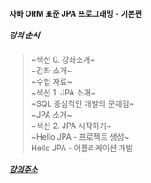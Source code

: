 #### 자바 ORM 표준 JPA 프로그래밍 - 기본편

##### 강의 순서

> ~색션 0. 강좌소개~  
> ~강좌 소개~  
> ~수업 자료~  
> ~색션 1. JPA 소개~  
> ~SQL 중심적인 개발의 문제점~  
> ~JPA 소개~  
> ~색션 2. JPA 시작하기~  
> ~Hello JPA - 프로젝트 생성~  
> Hello JPA - 어플리케이션 개발

##### [강의주소](https://www.inflearn.com/course/ORM-JPA-Basic/dashboard)
